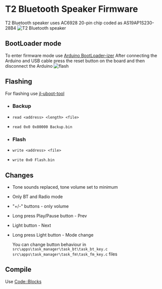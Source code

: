 # T2 Bluetooth Speaker Firmware
T2 Bluetooth speaker uses AC6928 20-pin chip coded as AS19AP1S230-28B4
![T2 Bluetooth speaker](https://github.com/user-attachments/assets/13ac2aff-3ca7-4b27-ba92-84545853a253)

## BootLoader mode
To enter firmware mode use [Arduino BootLoader-izer](https://github.com/christian-kramer/JieLi-AC690X-Familiarization)
After connecting the Arduino and USB cable press the reset button on the board and then disconnect the Arduino
![flash](https://github.com/user-attachments/assets/93128e58-8e7e-4226-acdb-7b6722e58f59)

## Flashing
For flashing use [jl-uboot-tool](https://github.com/kagaimiq/jl-uboot-tool)

- ### Backup
- `read <address> <length> <file>`
- `read 0x0 0x80000 Backup.bin`

- ### Flash
- `write <address> <file>`
- `write 0x0 Flash.bin`

## Changes
- Tone sounds replaced, tone volume set to minimum
- Only BT and Radio mode

- "+/-" buttons - only volume
- Long press Play/Pause button - Prev
- Light button - Next
- Long press Light button - Mode change

  
  You can change button behaviour in `src\apps\task_manager\task_bt\task_bt_key.c` `src\apps\task_manager\task_fm\task_fm_key.c` files

## Compile
Use [Code::Blocks](https://www.codeblocks.org/downloads/)
